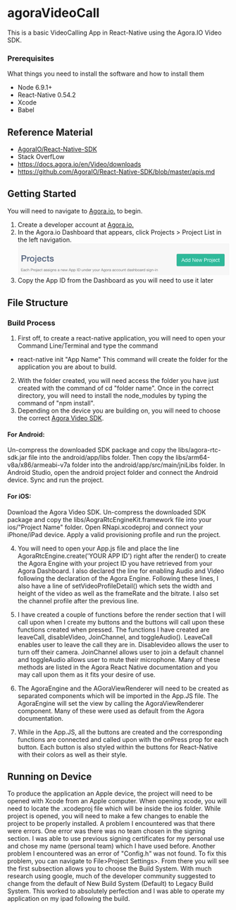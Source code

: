 # agoraVideoCall

This is a basic VideoCalling App in React-Native using the Agora.IO Video SDK.

### Prerequisites

What things you need to install the software and how to install them
* Node 6.9.1+
* React-Native 0.54.2
* Xcode
* Babel

## Reference Material 
* [AgoraIO/React-Native-SDK](https://github.com/AgoraIO/React-Native-SDK)
* Stack OverfLow
* https://docs.agora.io/en/Video/downloads
* https://github.com/AgoraIO/React-Native-SDK/blob/master/apis.md

## Getting Started
You will need to navigate to [Agora.io.](https://dashboard.agora.io/signin/) to begin.

1. Create a developer account at [Agora.io.](https://dashboard.agora.io/signin/)
2. In the Agora.io Dashboard that appears, click Projects > Project List in the left navigation.
![](https://github.com/nickykwn/agoraVideoCall/blob/master/images/add%20project.png)
3. Copy the App ID from the Dashboard as you will need to use it later

## File Structure


### Build Process
1. First off, to create a react-native application, you will need to open your Command Line/Terminal and type the command
* react-native init "App Name"
This command will create the folder for the application you are about to build. 
2. With the folder created, you will need access the folder you have just created with the command of cd "folder name". Once in the correct directory, you will need to install the node_modules by typing the command of "npm install".
3. Depending on the device you are building on, you will need to choose the correct [Agora Video SDK](https://www.agora.io/en/download/).
#### For Android: 
Un-compress the downloaded SDK package and copy the libs/agora-rtc-sdk.jar file into the android/app/libs folder.
Then copy the libs/arm64-v8a/x86/armeabi-v7a folder into the android/app/src/main/jniLibs folder.
In Android Studio, open the android project folder and connect the Android device.
Sync and run the project.
#### For iOS:
Download the Agora Video SDK.
Un-compress the downloaded SDK package and copy the libs/AograRtcEngineKit.framework file into your ios/"Project Name" folder.
Open RNapi.xcodeproj and connect your iPhone/iPad device.
Apply a valid provisioning profile and run the project.

4. You will need to open your App.js file and place the line AgoraRtcEngine.create('YOUR APP ID') right after the render() to create the Agora Engine with your project ID you have retrieved from your Agora Dashboard. I also declared the line for enabling Audio and Video following the declaration of the Agora Engine. Following these lines, I also have a line of setVideoProfileDetail() which sets the width and height of the video as well as the frameRate and the bitrate. I also set the channel profile after the previous line.

5. I have created a couple of functions before the render section that I will call upon when I create my buttons and the buttons will call upon these functions created when pressed. The functions I have created are leaveCall, disableVideo, JoinChannel, and toggleAudio(). LeaveCall enables user to leave the call they are in. Disablevideo allows the user to turn off their camera. JoinChannel allows user to join a default channel and toggleAudio allows user to mute their microphone. Many of these methods are listed in the Agora React Native documentation and you may call upon them as it fits your desire of use.

6. The AgoraEngine and the AGoraViewRenderer will need to be created as separated components which will be imported in the App.JS file. The AgoraEngine will set the view by calling the AgoraViewRenderer component. Many of these were used as default from the Agora documentation. 

7. While in the App.JS, all the buttons are created and the corresponding functions are connected and called upon with the onPress prop for each button. Each button is also styled within the buttons for React-Native with their colors as well as their style. 

## Running on Device
To produce the application an Apple device, the project will need to be opened with Xcode from an Apple computer. When opening xcode, you will need to locate the .xcodeproj file which will be inside the ios folder. While project is opened, you will need to make a few changes to enable the project to be properly installed. A problem I encountered was that there were errors. One error was there was no team chosen in the signing section. I was able to use previous signing certificates for my personal use and chose my name (personal team) which I have used before. Another problem I encountered was an error of "Config.h" was not found. To fix this problem, you can navigate to File>Project Settings>. From there you will see the first subsection allows you to choose the Build System. With much research using google, much of the developer community suggested to change from the default of New Build System (Default) to Legacy Build System. This worked to absolutely perfection and I was able to operate my application on my ipad following the build.





